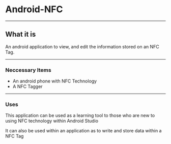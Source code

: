 # Android-NFC
---

## What it is

An android application to view, and edit the information stored on an NFC Tag.

---

### Neccessary Items

- An android phone with NFC Technology
- A NFC Tagger

---

### Uses

This application can be used as a learning tool to those who are new to using NFC technology within Android Studio

It can also be used within an application as to write and store data within a NFC Tag